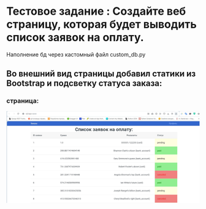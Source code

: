 # Тестовое задание : Создайте веб страницу, которая будет выводить список заявок на оплату.

Наполнение бд через кастомный файл custom_db.py 


## Во внешний вид страницы добавил статики из Bootstrap  и подсветку статуса заказа:

### страница: 
![Alt text](payments/%D1%81%D1%82%D1%80%D0%B0%D0%BD%D0%B8%D1%86%D0%B0.jpg)
